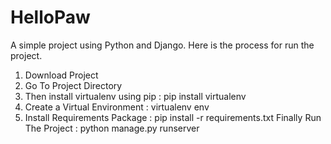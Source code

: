 # HelloPaw
A simple project using Python and Django. Here is the process for run the project.
1. Download Project
2. Go To Project Directory
3. Then install virtualenv using pip : pip install virtualenv 
4. Create a Virtual Environment : virtualenv env
5. Install Requirements Package : pip install -r requirements.txt
Finally Run The Project : python manage.py runserver
